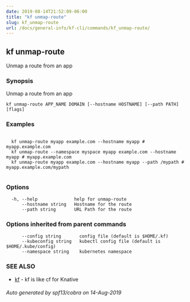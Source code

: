 ```yaml
---
date: 2019-08-14T21:52:09-06:00
title: "kf unmap-route"
slug: kf_unmap-route
url: /docs/general-info/kf-cli/commands/kf_unmap-route/
---
```

## kf unmap-route

Unmap a route from an app

### Synopsis

Unmap a route from an app

```
kf unmap-route APP_NAME DOMAIN [--hostname HOSTNAME] [--path PATH] [flags]
```

### Examples

```

  kf unmap-route myapp example.com --hostname myapp # myapp.example.com
  kf unmap-route --namespace myspace myapp example.com --hostname myapp # myapp.example.com
  kf unmap-route myapp example.com --hostname myapp --path /mypath # myapp.example.com/mypath
  
```

### Options

```
  -h, --help              help for unmap-route
      --hostname string   Hostname for the route
      --path string       URL Path for the route
```

### Options inherited from parent commands

```
      --config string       config file (default is $HOME/.kf)
      --kubeconfig string   kubectl config file (default is $HOME/.kube/config)
      --namespace string    kubernetes namespace
```

### SEE ALSO

* [kf](/docs/general-info/kf-cli/commands/kf/)	 - kf is like cf for Knative

###### Auto generated by spf13/cobra on 14-Aug-2019
